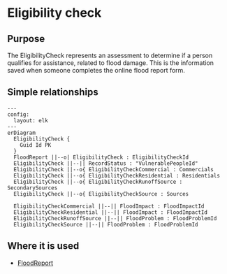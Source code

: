 # Eligibility check

## Purpose

The EligibilityCheck represents an assessment to determine if a person qualifies for assistance, related to flood damage.
This is the information saved when someone completes the online flood report form.

## Simple relationships

```mermaid
---
config:
  layout: elk
---
erDiagram
  EligibilityCheck {
    Guid Id PK
  }
  FloodReport ||--o| EligibilityCheck : EligibilityCheckId
  EligibilityCheck ||--|| RecordStatus : "VulnerablePeopleId"
  EligibilityCheck ||--o{ EligibilityCheckCommercial : Commercials
  EligibilityCheck ||--o{ EligibilityCheckResidential : Residentials
  EligibilityCheck ||--o{ EligibilityCheckRunoffSource : SecondarySources
  EligibilityCheck ||--o{ EligibilityCheckSource : Sources

  EligibilityCheckCommercial ||--|| FloodImpact : FloodImpactId
  EligibilityCheckResidential ||--|| FloodImpact : FloodImpactId
  EligibilityCheckRunoffSource ||--|| FloodProblem : FloodProblemId
  EligibilityCheckSource ||--|| FloodProblem : FloodProblemId
```

## Where it is used

- [FloodReport](FloodReport.md)